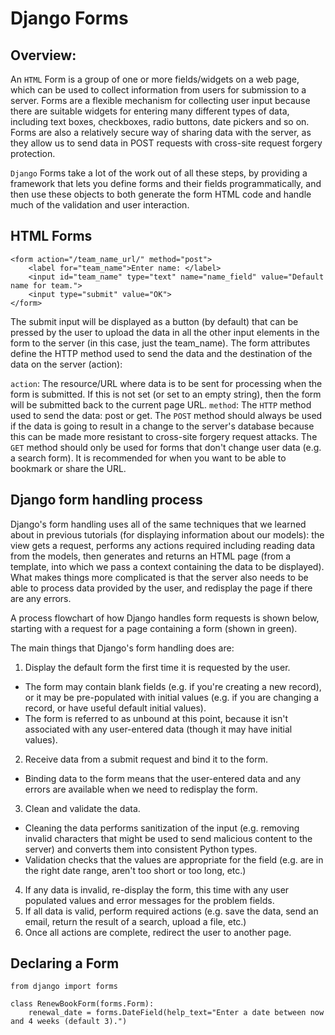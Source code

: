 # Django Forms

## Overview:

An `HTML` Form is a group of one or more fields/widgets on a web page, which can be used to collect information from users for submission to a server.
Forms are a flexible mechanism for collecting user input because there are suitable widgets for entering many different types of data, 
including text boxes, checkboxes, radio buttons, date pickers and so on. 
Forms are also a relatively secure way of sharing data with the server, as they allow us to send data in POST requests with cross-site request forgery protection.

`Django` Forms take a lot of the work out of all these steps, by providing a framework that lets you define forms and their fields programmatically,
and then use these objects to both generate the form HTML code and handle much of the validation and user interaction.

## HTML Forms

```
<form action="/team_name_url/" method="post">
    <label for="team_name">Enter name: </label>
    <input id="team_name" type="text" name="name_field" value="Default name for team.">
    <input type="submit" value="OK">
</form>
```

The submit input will be displayed as a button (by default) that can be pressed by the user to upload the data in all the other input elements in the form to the server 
(in this case, just the team_name). The form attributes define the HTTP method used to send the data and the destination of the data on the server (action):

`action`: The resource/URL where data is to be sent for processing when the form is submitted.
If this is not set (or set to an empty string), then the form will be submitted back to the current page URL.
`method`: The `HTTP` method used to send the data: post or get.
The `POST` method should always be used if the data is going to result in a change to the server's database because this can be made more resistant to cross-site forgery request attacks.
The `GET` method should only be used for forms that don't change user data (e.g. a search form). It is recommended for when you want to be able to bookmark or share the URL.



## Django form handling process

Django's form handling uses all of the same techniques that we learned about in previous tutorials (for displaying information about our models):
the view gets a request, performs any actions required including reading data from the models, then generates and returns an HTML page 
(from a template, into which we pass a context containing the data to be displayed). 
What makes things more complicated is that the server also needs to be able to process data provided by the user, and redisplay the page if there are any errors.

A process flowchart of how Django handles form requests is shown below, starting with a request for a page containing a form (shown in green).

The main things that Django's form handling does are:

1. Display the default form the first time it is requested by the user.
* The form may contain blank fields (e.g. if you're creating a new record), or it may be pre-populated with initial values (e.g. if you are changing a record, or have useful default initial values).
* The form is referred to as unbound at this point, because it isn't associated with any user-entered data (though it may have initial values).
2. Receive data from a submit request and bind it to the form.
* Binding data to the form means that the user-entered data and any errors are available when we need to redisplay the form.
3. Clean and validate the data.
* Cleaning the data performs sanitization of the input (e.g. removing invalid characters that might be used to send malicious content to the server) and converts them into consistent Python types.
* Validation checks that the values are appropriate for the field (e.g. are in the right date range, aren't too short or too long, etc.)
4. If any data is invalid, re-display the form, this time with any user populated values and error messages for the problem fields.
5. If all data is valid, perform required actions (e.g. save the data, send an email, return the result of a search, upload a file, etc.)
6. Once all actions are complete, redirect the user to another page.


## Declaring a Form

```
from django import forms
    
class RenewBookForm(forms.Form):
    renewal_date = forms.DateField(help_text="Enter a date between now and 4 weeks (default 3).")
```
